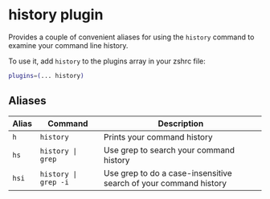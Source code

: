 # history plugin

Provides a couple of convenient aliases for using the `history` command to examine your command line history.

To use it, add `history` to the plugins array in your zshrc file:

```zsh
plugins=(... history)
```

## Aliases

| Alias | Command              | Description                                                      |
|-------|----------------------|------------------------------------------------------------------|
| `h`   | `history`            | Prints your command history                                      |
| `hs`  | `history \| grep`    | Use grep to search your command history                          |
| `hsi` | `history \| grep -i` | Use grep to do a case-insensitive search of your command history |
